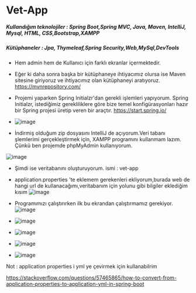 # Vet-App

##### Kullandığım teknolojiler : Spring Boot,Spring MVC, Java, Maven, IntelliJ, Mysql, HTML, CSS,Bootstrap,XAMPP
##### Kütüphaneler : Jpa, Thymeleaf,Spring Security,Web,MySql,DevTools

- Hem admin hem de Kullanıcı için farklı ekranlar içermektedir.

- Eğer ki daha sonra başka bir kütüphaneye ihtiyacımız olursa ise Maven sitesine giriyoruz ve ihtiyacımız olan kütüphaneyi aratıyoruz. https://mvnrepository.com/
- Projemi yaparken Spring Initialzr'dan gerekli işlemleri yapıyorum. Spring Initialzr, istediğimiz gerekliliklere göre bize temel konfigürasyonları hazır bir Spring projesi üretip veren bir araçtır.  https://start.spring.io/
- ![image](https://user-images.githubusercontent.com/61595808/193000652-8f500b31-0004-4035-90cb-ae0e33f1e7f3.png)

- İndirmiş olduğum zip dosyasını IntelliJ de açıyorum.Veri tabanı şlemlerimi gerçekleştirmek için, XAMPP programını kullanmam lazım. Çünkü ben projemde phpMyAdmin kullanıyorum.

![image](https://user-images.githubusercontent.com/61595808/193001399-d0ebebb1-985c-422a-b88f-d72e65bffb9c.png)

- Şimdi ise veritabanını oluşturuyorum.  ismi : vet-app
- application.properties 'te eklemem gerekenleri ekliyorum,burada web de hangi url de kullanacağımı,veritabanım için yolunu gibi bilgiler eklediğim kısım 
![image](https://user-images.githubusercontent.com/61595808/193003476-7c184009-0d3f-4dee-8bc5-75397ca29ab2.png)

- Programımızı çalıştırırken ilk bu ekrandan çalıştırmamız gerekiyor.
![image](https://user-images.githubusercontent.com/61595808/193004965-c250e8ef-13a5-4921-a8cb-8c74d8a3ce97.png)

- ![image](https://user-images.githubusercontent.com/61595808/193110313-9f68dcdc-a1ae-45b1-8b40-a57aee3f1f46.png)

- ![image](https://user-images.githubusercontent.com/61595808/193110439-68f3ccff-734b-4193-ad20-783951e5bd4f.png)

- ![image](https://user-images.githubusercontent.com/61595808/193110470-4b707d8c-dbe9-4f5f-b9cd-f40581381d03.png)

- ![image](https://user-images.githubusercontent.com/61595808/193244581-3984e710-c118-4a61-8514-083632fe9746.png)






Not : application properties i yml ye çevirmek için kullanabilrim

https://stackoverflow.com/questions/57465865/how-to-convert-from-application-properties-to-application-yml-in-spring-boot

